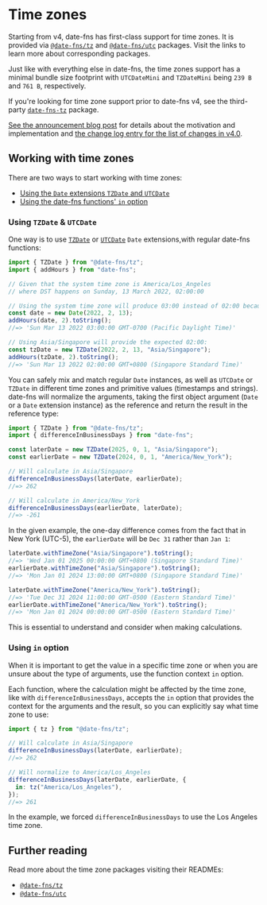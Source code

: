 # Time zones

Starting from v4, date-fns has first-class support for time zones. It is provided via [`@date-fns/tz`] and [`@date-fns/utc`] packages. Visit the links to learn more about corresponding packages.

Just like with everything else in date-fns, the time zones support has a minimal bundle size footprint with `UTCDateMini` and `TZDateMini` being `239 B` and `761 B`, respectively.

If you're looking for time zone support prior to date-fns v4, see the third-party [`date-fns-tz`](https://github.com/marnusw/date-fns-tz) package.

[See the announcement blog post](https://blog.date-fns.org/v40-with-time-zone-support/) for details about the motivation and implementation and [the change log entry for the list of changes in v4.0](https://date-fns.org/v4.0.0/docs/Change-Log#v4.0.0-2024-09-16).

## Working with time zones

There are two ways to start working with time zones:

- [Using the `Date` extensions `TZDate` and `UTCDate`](#using-tzdate-utcdate)
- [Using the date-fns functions' `in` option](#using-in-option)

### Using `TZDate` & `UTCDate`

One way is to use [`TZDate`](https://github.com/date-fns/tz) or [`UTCDate`](https://github.com/date-fns/tz) `Date` extensions,with regular date-fns functions:

```ts
import { TZDate } from "@date-fns/tz";
import { addHours } from "date-fns";

// Given that the system time zone is America/Los_Angeles
// where DST happens on Sunday, 13 March 2022, 02:00:00

// Using the system time zone will produce 03:00 instead of 02:00 because of DST:
const date = new Date(2022, 2, 13);
addHours(date, 2).toString();
//=> 'Sun Mar 13 2022 03:00:00 GMT-0700 (Pacific Daylight Time)'

// Using Asia/Singapore will provide the expected 02:00:
const tzDate = new TZDate(2022, 2, 13, "Asia/Singapore");
addHours(tzDate, 2).toString();
//=> 'Sun Mar 13 2022 02:00:00 GMT+0800 (Singapore Standard Time)'
```

You can safely mix and match regular `Date` instances, as well as `UTCDate` or `TZDate` in different time zones and primitive values (timestamps and strings). date-fns will normalize the arguments, taking the first object argument (`Date` or a `Date` extension instance) as the reference and return the result in the reference type:

```ts
import { TZDate } from "@date-fns/tz";
import { differenceInBusinessDays } from "date-fns";

const laterDate = new TZDate(2025, 0, 1, "Asia/Singapore");
const earlierDate = new TZDate(2024, 0, 1, "America/New_York");

// Will calculate in Asia/Singapore
differenceInBusinessDays(laterDate, earlierDate);
//=> 262

// Will calculate in America/New_York
differenceInBusinessDays(earlierDate, laterDate);
//=> -261
```

In the given example, the one-day difference comes from the fact that in New York (UTC-5), the `earlierDate` will be `Dec 31` rather than `Jan 1`:

```ts
laterDate.withTimeZone("Asia/Singapore").toString();
//=> 'Wed Jan 01 2025 00:00:00 GMT+0800 (Singapore Standard Time)'
earlierDate.withTimeZone("Asia/Singapore").toString();
//=> 'Mon Jan 01 2024 13:00:00 GMT+0800 (Singapore Standard Time)'

laterDate.withTimeZone("America/New_York").toString();
//=> 'Tue Dec 31 2024 11:00:00 GMT-0500 (Eastern Standard Time)'
earlierDate.withTimeZone("America/New_York").toString();
//=> 'Mon Jan 01 2024 00:00:00 GMT-0500 (Eastern Standard Time)'
```

This is essential to understand and consider when making calculations.

### Using `in` option

When it is important to get the value in a specific time zone or when you are unsure about the type of arguments, use the function context `in` option.

Each function, where the calculation might be affected by the time zone, like with `differenceInBusinessDays`, accepts the `in` option that provides the context for the arguments and the result, so you can explicitly say what time zone to use:

```ts
import { tz } from "@date-fns/tz";

// Will calculate in Asia/Singapore
differenceInBusinessDays(laterDate, earlierDate);
//=> 262

// Will normalize to America/Los_Angeles
differenceInBusinessDays(laterDate, earlierDate, {
  in: tz("America/Los_Angeles"),
});
//=> 261
```

In the example, we forced `differenceInBusinessDays` to use the Los Angeles time zone.

## Further reading

Read more about the time zone packages visiting their READMEs:

- [`@date-fns/tz`]
- [`@date-fns/utc`]

[`@date-fns/tz`]: https://github.com/date-fns/tz
[`@date-fns/utc`]: https://github.com/date-fns/utc

